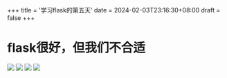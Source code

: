 +++
title = '学习flask的第五天'
date = 2024-02-03T23:16:30+08:00
draft = false
+++
# flask很好，但我们不合适
![](/image/flask5_1)
![](/image/flask5_2)
![](/image/flask5_3)
![](/image/flask5_4)